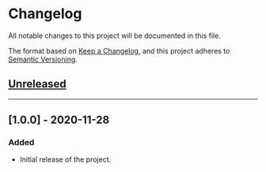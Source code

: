# Changelog
All notable changes to this project will be documented in this file.

The format based on [Keep a Changelog](https://keepachangelog.com/en/1.0.0/),
and this project adheres to [Semantic Versioning](https://semver.org/spec/v2.0.0.html).

## [Unreleased](https://github.com/laratoolbox/query-viewer/compare/main)


---


## [1.0.0] - 2020-11-28
### Added
- Initial release of the project.
